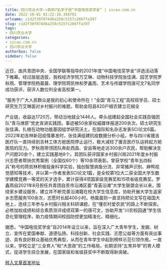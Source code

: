 ```yaml
---
title: 四川农业大学->我校7名学子获“中国电信奖学金” | sicau.com.cn
date: 2022-10-01 01:22:10.344755
urlname: c1d2f30f074d6a258c5157c266ffa397
slug: c1d2f30f074d6a258c5157c266ffa397
tags: 
- 四川农业大学
categories:
- sicau.com.cn
- 四川农业大学
authorbox: false
sidebar: false
---
```

近日，由共青团中央、全国学联等指导的2021年度“中国电信奖学金”评选活动落下帷幕。经过层层选拔，我校经济学院万艾琳、动物科技学院张佳满、园艺学院罗秋雨、管理学院杨晨晨、理学院蒋凯林和罗鑫雨、艺术与传媒学院唐可文7名同学成功获评。获评人数位列全省高校第一。

“服务于广大人民群众是我的初心和使命所在！”全国“青马工程”高校班学员、硕士研究生万艾琳面对乡村振兴的难题，帮助金阳县820户椒农建立花椒全
<!--more-->
产业链，收益达1720万，带动当地就业1446人。牵头组建起全国社会实践百强团队“青马燎原”党史宣讲实践团，事迹被50余家权威媒体报道200余次。硕士研究生张佳满，扎根在动物功能基因组学研究沃土，在国际知名杂志发表SCI论文6篇。2022年初吉林新冠疫情暴发时，张佳满组建抗疫数据分析小组，参与四川省援吉医疗队一直持续到吉林工体方舱医院停止运行，极大减轻了援吉医疗队运转起方舱医院的压力。罗秋雨带领团队奔赴西昌、安岳等地走访300余户农民，帮助解决生产问题20余个，建立实践基地8个。其团队获评国家乡村振兴局2021年度乡村振兴志愿者帮扶优秀案例（全国仅60个）等10余项表彰。曾获学校“青年五四标兵”称号的蒋凯林积极投身科学实验，独创智慧病鱼分流、异常猪声识别、麻鸭视觉感知等技术，并以第一作者发表SCI论文1篇，是全校第1位大二获全国大学生数学建模竞赛一等奖的天才选手，累计获得4项国家级竞赛奖和15项省级竞赛奖。罗鑫雨自2021年8月担任共青团自贡市沿滩区委“青荟沿滩”大学生联盟会长以来，围绕家乡建设服务，建立并不断完善沿滩籍在校大学生信息库，协助开展大学生返家乡志愿服务100余次，志愿时长超400小时。杨晨晨则一直坚持把论文写在祖国大地上，连续三年参与乡村振兴相关科研课题，在“懂农村爱农民”的路上不断探索。必修加权成绩和综合素质测评成绩双第一的唐可文，协助开发“川农校园通”学生信息化管理程序，助力疫情期间校园防控更加精准化、精细化。

据悉，“中国电信奖学金”自2014年设立以来，旨在深入广大青年学生，发掘、树立、宣传在爱国奉献、道德弘扬、科技创新、社会实践、志愿公益等方面有突出事迹、具有良好群众基础优秀典型，从而在青年学生中起到榜样示范引领作用。一直以来，学校立足“三全育人”和“大思政”的工作格局，长期坚持“五育并举”的育人模式，促进学生综合发展，在国家级和省级获奖中不断取得新突破。



[转入文章首发地址](https://news.sicau.edu.cn/info/1078/69704.htm)